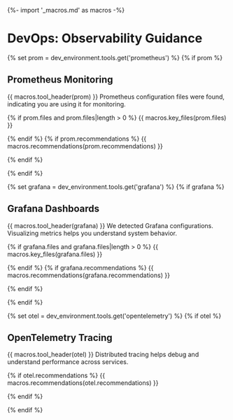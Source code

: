 {%- import '_macros.md' as macros -%}
# DevOps: Observability Guidance

{% set prom = dev_environment.tools.get('prometheus') %}
{% if prom %}

## Prometheus Monitoring

{{ macros.tool_header(prom) }}
Prometheus configuration files were found, indicating you are using it for
monitoring.

{% if prom.files and prom.files|length > 0 %}
{{ macros.key_files(prom.files) }}

{% endif %}
{% if prom.recommendations %}
{{ macros.recommendations(prom.recommendations) }}

{% endif %}

{% endif %}

{% set grafana = dev_environment.tools.get('grafana') %}
{% if grafana %}

## Grafana Dashboards

{{ macros.tool_header(grafana) }}
We detected Grafana configurations. Visualizing metrics helps you understand
system behavior.

{% if grafana.files and grafana.files|length > 0 %}
{{ macros.key_files(grafana.files) }}

{% endif %}
{% if grafana.recommendations %}
{{ macros.recommendations(grafana.recommendations) }}

{% endif %}

{% endif %}

{% set otel = dev_environment.tools.get('opentelemetry') %}
{% if otel %}

## OpenTelemetry Tracing

{{ macros.tool_header(otel) }}
Distributed tracing helps debug and understand performance across services.

{% if otel.recommendations %}
{{ macros.recommendations(otel.recommendations) }}

{% endif %}

{% endif %}
